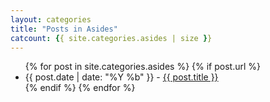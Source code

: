 ```yaml
---
layout: categories
title: "Posts in Asides"
catcount: {{ site.categories.asides | size }}
---
```


<ul>
  {% for post in site.categories.asides %}
    {% if post.url %}
      <li>{{ post.date | date: "%Y %b" }} - <a href="{{ post.url }}">{{ post.title }}</a></li>
    {% endif %}
  {% endfor %}
</ul>
